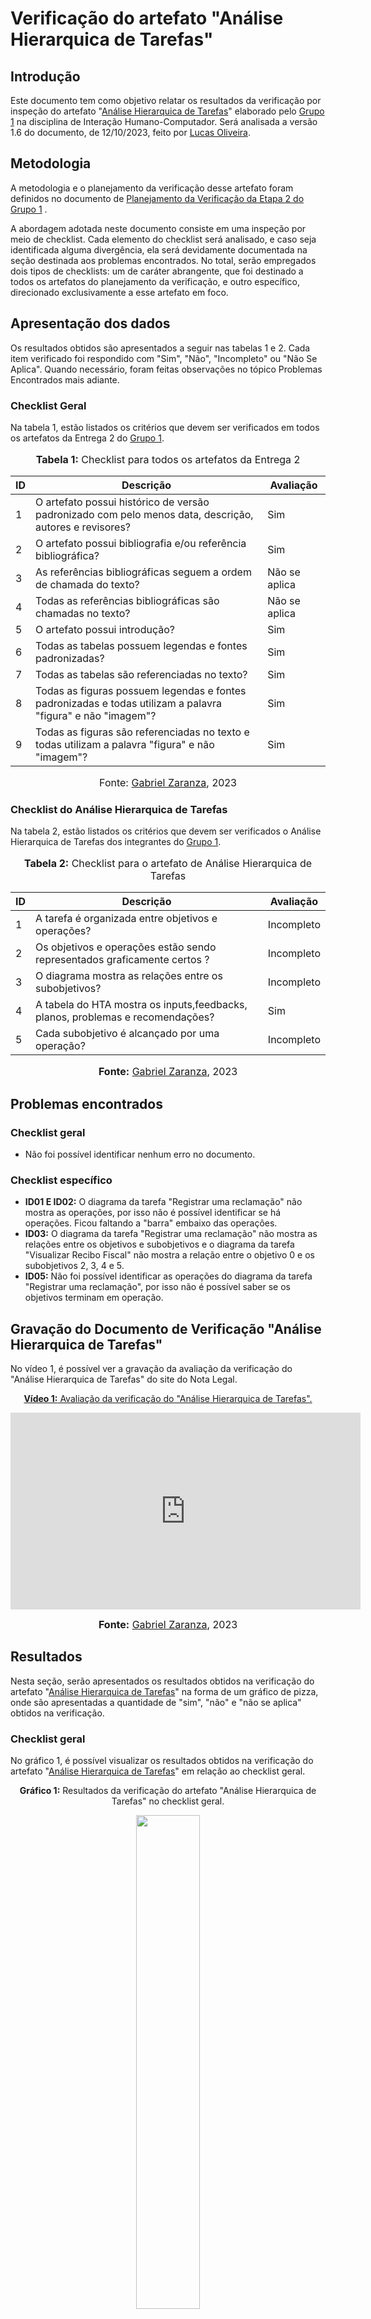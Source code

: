 # Verificação do artefato "Análise Hierarquica de Tarefas"

## Introdução

Este documento tem como objetivo relatar os resultados da verificação por inspeção do artefato "[Análise Hierarquica de Tarefas](https://interacao-humano-computador.github.io/2023.2-NotaLegal/analise%20de%20requisitos/tecnicas-analise-de-tarefas/hta/)" elaborado pelo [Grupo 1](https://interacao-humano-computador.github.io/2023.2-NotaLegal/) na disciplina de Interação Humano-Computador. Será analisada a versão 1.6 do documento, de 12/10/2023, feito por [Lucas Oliveira](https://github.com/LucasOliveiraDiasMarquesFerreira).

## Metodologia

A metodologia e o planejamento da verificação desse artefato foram definidos no documento de [Planejamento da Verificação da Etapa 2 do Grupo 1](https://github.com/Interacao-Humano-Computador/2023.2-NotaLegal/blob/main/docs/verificacao/Grupo-01/Entrega-02/planejamento-verificacao-e2-grupo1.md) .

A abordagem adotada neste documento consiste em uma inspeção por meio de checklist. Cada elemento do checklist será analisado, e caso seja identificada alguma divergência, ela será devidamente documentada na seção destinada aos problemas encontrados. No total, serão empregados dois tipos de checklists: um de caráter abrangente, que foi destinado a todos os artefatos do planejamento da verificação, e outro específico, direcionado exclusivamente a esse artefato em foco.

## Apresentação dos dados

Os resultados obtidos são apresentados a seguir nas tabelas 1 e 2. Cada item verificado foi respondido com "Sim", "Não", "Incompleto" ou "Não Se Aplica". Quando necessário, foram feitas observações no tópico Problemas Encontrados mais adiante.


### Checklist Geral

Na tabela 1, estão listados os critérios que devem ser verificados em todos os artefatos da Entrega 2 do [Grupo 1](https://interacao-humano-computador.github.io/2023.2-NotaLegal/).


<div align="center">
<font size="3"><p style="text-align: center"><b>Tabela 1:</b> Checklist para todos os artefatos da Entrega 2</p></font>

<table>
  <thead>
    <tr>
      <th>ID</th>
      <th>Descrição</th>
      <th>Avaliação</th>
    </tr>
  </thead>
  <tbody>
    <tr>
      <td>1</td>
      <td>O artefato possui histórico de versão padronizado com pelo menos data, descrição, autores e revisores?</td>
      <td>Sim</td>
    </tr>
    <tr>
      <td>2</td>
      <td>O artefato possui bibliografia e/ou referência bibliográfica?</td>
      <td>Sim</td>
    </tr>
    <tr>
      <td>3</td>
      <td>As referências bibliográficas seguem a ordem de chamada do texto?</td>
      <td>Não se aplica</td>
    </tr>
    <tr>
      <td>4</td>
      <td>Todas as referências bibliográficas são chamadas no texto?</td>
      <td>Não se aplica</td>
    </tr>
    <tr>
      <td>5</td>
      <td>O artefato possui introdução?</td>
      <td>Sim</td>
    </tr>
    <tr>
      <td>6</td>
      <td>Todas as tabelas possuem legendas e fontes padronizadas?</td>
      <td>Sim</td>
    </tr>
    <tr>
      <td>7</td>
      <td>Todas as tabelas são referenciadas no texto?</td>
      <td>Sim</td>
    </tr>
    <tr>
      <td>8</td>
      <td>Todas as figuras possuem legendas e fontes padronizadas e todas utilizam a palavra "figura" e não "imagem"?</td>
      <td>Sim</td>
    </tr>
    <tr>
      <td>9</td>
      <td>Todas as figuras são referenciadas no texto e todas utilizam a palavra "figura" e não "imagem"?</td>
      <td>Sim</td>
    </tr>
  </tbody>
</table>

<font size="3"><p style="text-align: center">Fonte: <a href="https://github.com/GZaranza">Gabriel Zaranza</a>, 2023</p></font>
</div>

### Checklist do Análise Hierarquica de Tarefas

Na tabela 2, estão listados os critérios que devem ser verificados o Análise Hierarquica de Tarefas dos integrantes do [Grupo 1](https://interacao-humano-computador.github.io/2023.2-NotaLegal/).

<div align="center">
<font size="3"><p style="text-align: center"><b>Tabela 2:</b> Checklist para o artefato de Análise Hierarquica de Tarefas</p></font>

<table>
  <thead>
    <tr>
      <th>ID</th>
      <th>Descrição</th>
      <th>Avaliação</th>
    </tr>
  </thead>
  <tbody>
    <tr>
      <td>1</td>
      <td>A tarefa é organizada entre objetivos e operações?</td>
      <td> Incompleto </td>
    </tr>
    <tr>
      <td>2</td>
      <td>Os objetivos e operações estão sendo representados graficamente certos ?</td>
      <td> Incompleto </td>
    </tr>
    <tr>
      <td>3</td>
      <td>O diagrama mostra as relações entre os subobjetivos?</td>
      <td> Incompleto</td>
    </tr>
    <tr>
      <td>4</td>
      <td>A tabela do HTA mostra os inputs,feedbacks, planos, problemas e recomendações?</td>
      <td>Sim</td>
    </tr>
    <tr>
      <td>5</td>
      <td>Cada subobjetivo é alcançado por uma operação?</td>
      <td>Incompleto</td>
    </tr>
   
  </tbody>
</table>

<font size="3"><p style="text-align: center"><b>Fonte:</b> <a href="https://github.com/GZaranza">Gabriel Zaranza</a>, 2023</p></font>
</div>

## Problemas encontrados

### Checklist geral

- Não foi possível identificar nenhum erro no documento.

### Checklist específico

- **ID01 E ID02:** O diagrama da tarefa "Registrar uma reclamação" não mostra as operações, por isso não é possível identificar se há operações. Ficou faltando a "barra" embaixo das operações.
- **ID03:**  O diagrama da tarefa "Registrar uma reclamação" não mostra as relações entre os objetivos e subobjetivos e o diagrama da tarefa "Visualizar Recibo Fiscal" não mostra a relação entre o objetivo 0 e os subobjetivos 2, 3, 4 e 5.
-  **ID05:** Não foi possível identificar as operações do diagrama da tarefa "Registrar uma reclamação", por isso não é possível saber se os objetivos terminam em operação.

## Gravação do Documento de Verificação "Análise Hierarquica de Tarefas"

No vídeo 1, é possível ver a gravação da avaliação da verificação do "Análise Hierarquica de Tarefas" do site do Nota Legal.

<div align="center">
  
<p style="text-align: center"><a href="https://youtu.be/L1hu5nCrAXs" target="blanket"><b>Vídeo 1:</b> Avaliação da verificação do "Análise Hierarquica de Tarefas".</a></p>

<iframe width="560" height="315" src="https://www.youtube.com/embed/L1hu5nCrAXs?si=PxMbgVJrGiNeogjK" title="YouTube video player" frameborder="0" allow="accelerometer; autoplay; clipboard-write; encrypted-media; gyroscope; picture-in-picture; web-share" allowfullscreen></iframe>

<font size="3"><p style="text-align: center"><b>Fonte:</b>  <a href="https://github.com/GZaranza">Gabriel Zaranza</a>, 2023</p></font>

</div>

## Resultados

Nesta seção, serão apresentados os resultados obtidos na verificação do artefato "[Análise Hierarquica de Tarefas](https://interacao-humano-computador.github.io/2023.2-NotaLegal/analise%20de%20requisitos/tecnicas-analise-de-tarefas/hta/)" na forma de um gráfico de pizza, onde são apresentadas a quantidade de "sim", "não" e "não se aplica" obtidos na verificação.

### Checklist geral

No gráfico 1, é possível visualizar os resultados obtidos na verificação do artefato "[Análise Hierarquica de Tarefas](https://interacao-humano-computador.github.io/2023.2-NotaLegal/analise%20de%20requisitos/tecnicas-analise-de-tarefas/hta/)" em relação ao checklist geral.

<div align="center">
  <p><b>Gráfico 1:</b> Resultados da verificação do artefato "Análise Hierarquica de Tarefas" no checklist geral.</p>

  <img src="https://github.com/Interacao-Humano-Computador/2023.2-NotaLegal/assets/116514986/6ff8fc99-1382-40ca-a41c-32e6e6cba17d" style="width: 45%;">


<p><b>Fonte:</b> Gabriel Zaranza, 2023.</p>
</div>

### Checklist específico

No gráfico 2, é possível visualizar os resultados obtidos na verificação do artefato "[Análise Hierarquica de Tarefas](https://interacao-humano-computador.github.io/2023.2-NotaLegal/analise%20de%20requisitos/tecnicas-analise-de-tarefas/hta/)" em relação ao checklist específico.

<div align="center">
  <p><b>Gráfico 2:</b> Resultados da verificação do artefato "Análise Hierarquica de Tarefas" no checklist específico.</p>

  <img src="https://github.com/Interacao-Humano-Computador/2023.2-NotaLegal/assets/116514986/21fcc203-85eb-4e69-ba29-64bba17fd69f" style="width: 45%;">


<p><b>Fonte:</b> Gabriel Zaranza, 2023.</p>

</div>


## Bibliografia

> NOTA LEGAL, [Análise Hierarquica de Tarefas](https://interacao-humano-computador.github.io/2023.2-NotaLegal/analise%20de%20requisitos/tecnicas-analise-de-tarefas/hta//), FGA, GAMA, 2023. Acesso em: 26 de novembro de 2023.

## Histórico de versão

| Versão | Data       | Descrição                                 | Autor(es)                                                                                           | Revisor(es)                                      |
| ------ | ---------- | ----------------------------------------- | --------------------------------------------------------------------------------------------------- | --------------------- |
| `1.0`  | 29/11/2023 | Criação do documento                | [Gabriel Zaranza](https://github.com/gabrielrosa09) | [Lucas Ribeiro](https://github.com/lucassouzs)|

